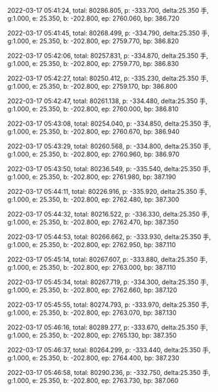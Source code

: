 2022-03-17 05:41:24, total: 80286.805, p: -333.700, delta:25.350 手, g:1.000, e: 25.350, b: -202.800, ep: 2760.060, bp: 386.720

2022-03-17 05:41:45, total: 80268.499, p: -334.790, delta:25.350 手, g:1.000, e: 25.350, b: -202.800, ep: 2759.770, bp: 386.820

2022-03-17 05:42:06, total: 80257.831, p: -334.870, delta:25.350 手, g:1.000, e: 25.350, b: -202.800, ep: 2759.770, bp: 386.830

2022-03-17 05:42:27, total: 80250.412, p: -335.230, delta:25.350 手, g:1.000, e: 25.350, b: -202.800, ep: 2759.170, bp: 386.800

2022-03-17 05:42:47, total: 80261.138, p: -334.480, delta:25.350 手, g:1.000, e: 25.350, b: -202.800, ep: 2760.000, bp: 386.810

2022-03-17 05:43:08, total: 80254.040, p: -334.850, delta:25.350 手, g:1.000, e: 25.350, b: -202.800, ep: 2760.670, bp: 386.940

2022-03-17 05:43:29, total: 80260.568, p: -334.800, delta:25.350 手, g:1.000, e: 25.350, b: -202.800, ep: 2760.960, bp: 386.970

2022-03-17 05:43:50, total: 80236.549, p: -335.540, delta:25.350 手, g:1.000, e: 25.350, b: -202.800, ep: 2761.980, bp: 387.190

2022-03-17 05:44:11, total: 80226.916, p: -335.920, delta:25.350 手, g:1.000, e: 25.350, b: -202.800, ep: 2762.480, bp: 387.300

2022-03-17 05:44:32, total: 80216.522, p: -336.330, delta:25.350 手, g:1.000, e: 25.350, b: -202.800, ep: 2762.470, bp: 387.350

2022-03-17 05:44:53, total: 80266.662, p: -333.930, delta:25.350 手, g:1.000, e: 25.350, b: -202.800, ep: 2762.950, bp: 387.110

2022-03-17 05:45:14, total: 80267.607, p: -333.880, delta:25.350 手, g:1.000, e: 25.350, b: -202.800, ep: 2763.000, bp: 387.110

2022-03-17 05:45:34, total: 80267.719, p: -334.300, delta:25.350 手, g:1.000, e: 25.350, b: -202.800, ep: 2762.660, bp: 387.120

2022-03-17 05:45:55, total: 80274.793, p: -333.970, delta:25.350 手, g:1.000, e: 25.350, b: -202.800, ep: 2763.070, bp: 387.130

2022-03-17 05:46:16, total: 80289.277, p: -333.670, delta:25.350 手, g:1.000, e: 25.350, b: -202.800, ep: 2765.130, bp: 387.350

2022-03-17 05:46:37, total: 80264.299, p: -333.440, delta:25.350 手, g:1.000, e: 25.350, b: -202.800, ep: 2764.400, bp: 387.230

2022-03-17 05:46:58, total: 80290.236, p: -332.750, delta:25.350 手, g:1.000, e: 25.350, b: -202.800, ep: 2763.730, bp: 387.060